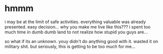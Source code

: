 # hmmm

i may be at the limit of safe activities.  everything valuable was already presented.  easy decision...  why you make me live like this??? i spent too much time in dumb dumb land to not realize how stupid you guys are...

so what if its an unknown.  youy didn't do anything good with it.  wasted it on military shit.  but seriously, this is getting to be too much for me...
